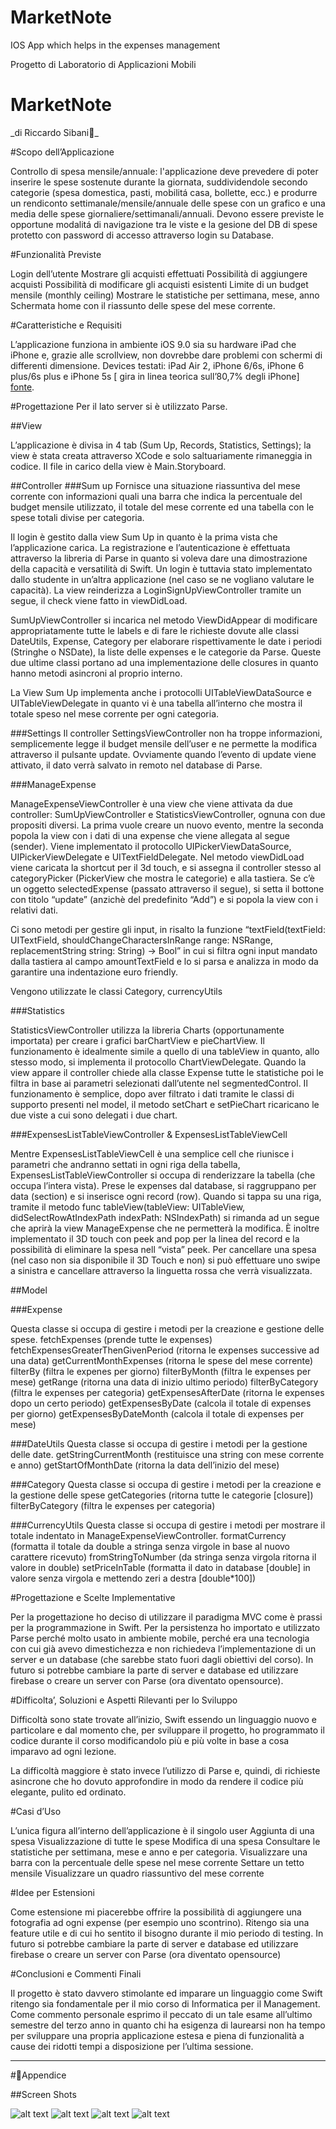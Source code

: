 # MarketNote
IOS App which helps in the expenses management 





Progetto di Laboratorio di Applicazioni Mobili


# MarketNote
_di Riccardo Sibani_




#Scopo dell’Applicazione

Controllo di spesa mensile/annuale: l'applicazione deve prevedere di poter inserire le spese sostenute durante la giornata, suddividendole secondo categorie (spesa domestica, pasti, mobilitá casa, bollette, ecc.) e produrre un rendiconto settimanale/mensile/annuale delle spese con un grafico e una media delle spese giornaliere/settimanali/annuali. 
Devono essere previste le opportune modalitá di navigazione tra le viste e la gesione del DB di spese protetto con password di accesso attraverso login su Database.





#Funzionalità Previste

Login dell’utente
Mostrare gli acquisti effettuati
Possibilità di aggiungere acquisti
Possibilità di modificare gli acquisti esistenti
Limite di un budget mensile (monthly ceiling)
Mostrare le statistiche per settimana, mese, anno
Schermata home con il riassunto delle spese del  mese corrente.




#Caratteristiche e Requisiti

L’applicazione funziona in ambiente iOS 9.0 sia su hardware iPad che iPhone e, grazie alle scrollview, non dovrebbe dare problemi con schermi di differenti dimensione. Devices testati: iPad Air 2, iPhone 6/6s, iPhone 6 plus/6s plus e iPhone 5s [ gira in linea teorica sull’80,7% degli iPhone] [fonte]( http://bgr.com/2016/02/06/most-popular-iphone-models/).





#Progettazione 
Per il lato server si è utilizzato Parse.

##View 

L’applicazione è divisa in 4 tab (Sum Up, Records, Statistics, Settings); la view è stata creata attraverso XCode e solo saltuariamente rimaneggia in codice. Il file in carico della view è Main.Storyboard.


##Controller
###Sum up
Fornisce una situazione riassuntiva del mese corrente con informazioni quali una barra che indica la percentuale del budget mensile utilizzato, il totale del mese corrente ed una tabella con le spese totali divise per categoria.

Il login è gestito dalla view Sum Up in quanto è la prima vista che l’applicazione carica. La registrazione e l’autenticazione è effettuata attraverso la libreria di Parse in quanto si voleva dare una dimostrazione della capacità e versatilità di Swift. Un login è tuttavia stato implementato dallo studente in un’altra applicazione (nel caso se ne vogliano valutare le capacità).
La view reinderizza a LoginSignUpViewController tramite un segue, il check viene fatto in viewDidLoad.

SumUpViewController si incarica nel metodo ViewDidAppear di modificare appropriatamente tutte le labels e di fare le richieste dovute alle classi DateUtils, Expense, Category per elaborare rispettivamente le date i periodi (Stringhe o NSDate), la liste delle expenses e le categorie da Parse. Queste due ultime classi portano ad una implementazione delle closures in quanto hanno metodi asincroni al proprio interno.

La View Sum Up implementa anche i protocolli UITableViewDataSource e UITableViewDelegate in quanto vi è una tabella all’interno che mostra il totale speso nel mese corrente per ogni categoria.

###Settings
Il controller SettingsViewController non ha troppe informazioni, semplicemente legge il budget mensile dell’user e ne permette la modifica attraverso il pulsante update. Ovviamente quando l’evento di update viene attivato, il dato verrà salvato in remoto nel database di Parse.


###ManageExpense

ManageExpenseViewController è una view che viene attivata da due controller: SumUpViewController e StatisticsViewController, ognuna con due propositi diversi. La prima vuole creare un nuovo evento, mentre la seconda popola la view con i dati di una expense che viene allegata al segue (sender). Viene implementato il protocollo UIPickerViewDataSource, UIPickerViewDelegate e UITextFieldDelegate.
Nel metodo viewDidLoad viene caricata la shortcut per il 3d touch, e si assegna il controller stesso al categoryPicker (PickerView che mostra le categorie) e alla tastiera.
Se c’è un oggetto selectedExpense (passato attraverso il segue), si setta il bottone con titolo “update” (anzichè del predefinito “Add”) e si popola la view con i relativi dati.

Ci sono metodi per gestire gli input, in risalto la funzione “textField(textField: UITextField, shouldChangeCharactersInRange range: NSRange, replacementString string: String) -> Bool” in cui si filtra ogni input mandato dalla tastiera al campo amountTextField e lo si parsa e analizza in modo da garantire una indentazione euro friendly.

Vengono utilizzate le classi Category, currencyUtils


###Statistics

StatisticsViewController utilizza la libreria Charts (opportunamente importata) per creare i grafici barChartView e pieChartView. Il funzionamento è idealmente simile a quello di una tableView in quanto, allo stesso modo, si implementa il protocollo ChartViewDelegate.
Quando la view appare il controller chiede alla classe Expense tutte le statistiche poi le filtra in base ai parametri selezionati dall’utente nel segmentedControl. Il funzionamento è semplice, dopo aver filtrato i dati tramite le classi di supporto presenti nel model, il metodo setChart e setPieChart ricaricano le due viste a cui sono delegati i due chart.



###ExpensesListTableViewController & ExpensesListTableViewCell

Mentre ExpensesListTableViewCell è una semplice cell che riunisce i parametri che andranno settati in ogni riga della tabella, ExpensesListTableViewController si occupa di renderizzare la tabella (che occupa l’intera vista).
Prese le expenses dal database, si raggruppano per data (section) e si inserisce ogni record (row).
Quando si tappa su una riga, tramite il metodo func tableView(tableView: UITableView, didSelectRowAtIndexPath indexPath: NSIndexPath) si rimanda ad un segue che aprirà la view ManageExpense che ne permetterà la modifica.
È inoltre implementato il 3D touch con peek and pop per la linea del record e la possibilità di eliminare la spesa nell “vista” peek.
Per cancellare una spesa (nel caso non sia disponibile il 3D Touch e non) si può effettuare uno swipe a sinistra e cancellare attraverso la linguetta rossa che verrà visualizzata.


##Model

###Expense

Questa classe si occupa di gestire i metodi per la creazione e gestione delle spese.
fetchExpenses (prende tutte le expenses)
fetchExpensesGreaterThenGivenPeriod (ritorna le expenses successive ad una data)
getCurrentMonthExpenses (ritorna le spese del mese corrente)
filterBy (filtra le expenes per giorno)
filterByMonth (filtra le expenses per mese)
getRange (ritorna una data di inizio ultimo periodo)
filterByCategory (filtra le expenses per categoria)
getExpensesAfterDate (ritorna le expenses dopo un certo periodo)
getExpensesByDate (calcola il totale di expenses per giorno)
getExpensesByDateMonth (calcola il totale di expenses per mese)

###DateUtils 
Questa classe si occupa di gestire i metodi per la gestione delle date.
getStringCurrentMonth (restituisce una string con mese corrente e anno)
getStartOfMonthDate (ritorna la data dell’inizio del mese)


###Category 
Questa classe si occupa di gestire i metodi per la creazione e la gestione delle spese
getCategories (ritorna tutte le categorie [closure])
filterByCategory (filtra le expenses per categoria)

###CurrencyUtils
Questa classe si occupa di gestire i metodi per mostrare il totale indentato in ManageExpenseViewController.
formatCurrency (formatta il totale da double a stringa senza virgole in base al nuovo carattere ricevuto)
fromStringToNumber (da stringa senza virgola ritorna il valore in double)
setPriceInTable (formatta il dato in database [double] in valore senza virgola e mettendo zeri a destra [double*100])



#Progettazione e Scelte Implementative

Per la progettazione ho deciso di utilizzare il paradigma MVC come è prassi per la programmazione in Swift.
Per la persistenza ho importato e utilizzato Parse perché molto usato in ambiente mobile, perché era una tecnologia con cui già avevo dimestichezza e non richiedeva l’implementazione di un server e un database (che sarebbe stato fuori dagli obiettivi del corso).
In futuro si potrebbe cambiare la parte di server e database ed utilizzare firebase o creare un server con Parse (ora diventato opensource).


#Difficolta’, Soluzioni e Aspetti Rilevanti per lo Sviluppo

Difficoltà sono state trovate all’inizio, Swift essendo un linguaggio nuovo e particolare e dal momento che, per sviluppare il progetto, ho programmato il codice durante il corso modificandolo più e più volte in base a cosa imparavo ad ogni lezione.

La difficoltà maggiore è stato invece l’utilizzo di Parse e, quindi, di richieste asincrone che ho dovuto approfondire in modo da rendere il codice più elegante, pulito ed ordinato. 


#Casi d’Uso

L’unica figura all’interno dell’applicazione è il singolo user
Aggiunta di una spesa
Visualizzazione di tutte le spese
Modifica di una spesa
Consultare le statistiche per settimana, mese e anno e per categoria.
Visualizzare una barra con la percentuale delle spese nel mese corrente
Settare un tetto mensile
Visualizzare un quadro riassuntivo del mese corrente


#Idee per Estensioni

Come estensione mi piacerebbe offrire la possibilità di aggiungere una fotografia ad ogni expense (per esempio uno scontrino). Ritengo sia una feature utile e di cui ho sentito il bisogno durante il mio periodo di testing. 
In futuro si potrebbe cambiare la parte di server e database ed utilizzare firebase o creare un server con Parse (ora diventato opensource)


#Conclusioni e Commenti Finali

Il progetto è stato davvero stimolante ed imparare un linguaggio come Swift ritengo sia fondamentale per il mio corso di Informatica per il Management.
Come commento personale esprimo il peccato di un tale esame all’ultimo semestre del terzo anno in quanto chi ha esigenza di laurearsi non ha tempo per sviluppare una propria applicazione estesa e piena di funzionalità a cause dei ridotti tempi a disposizione per l’ultima sessione.

___
#Appendice

##Screen Shots

![alt text](https://github.com/pinair/MarketNote/blob/master/img/IMG_2016-06-13%2020:43:43.jpg "Launch.storyboard")
![alt text](https://github.com/pinair/MarketNote/blob/master/img/IMG_2016-06-13%2020:43:38.jpg "Application Launch")
![alt text](https://github.com/pinair/MarketNote/blob/master/img/IMG_2016-06-13%2020:43:32.jpg "3D Touch Manage Expense")
![alt text](https://github.com/pinair/MarketNote/blob/master/img/IMG_2016-06-13%2020:43:47.jpg "Statistics")
